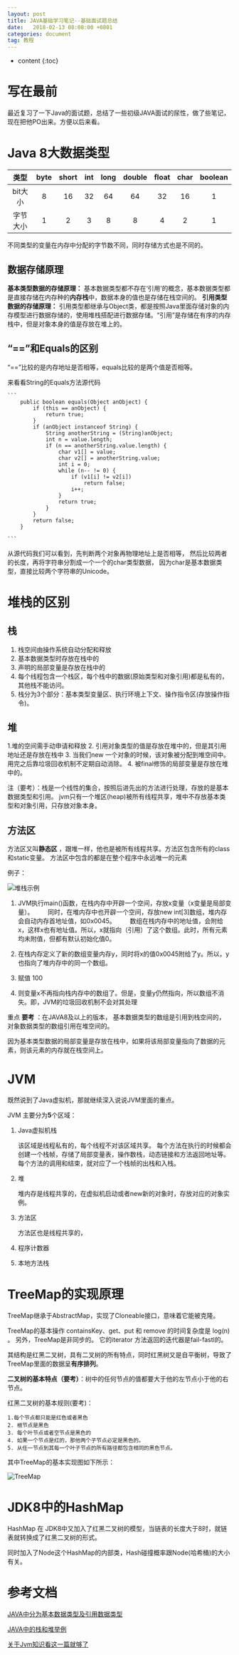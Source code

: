 ```yaml
---
layout: post
title: JAVA基础学习笔记--基础面试题总结
date:   2018-02-13 08:08:00 +0801
categories: document
tag: 教程
---
```


* content
{:toc}



# 写在最前

最近复习了一下Java的面试题，总结了一些初级JAVA面试的尿性，做了些笔记，现在把他PO出来。方便以后来看。


# Java 8大数据类型 

 | 类型 | byte | short | int | long | double | float | char | boolean
 | :---: | :---: | :---: | :---: | :---: | :---: | :---: | :---: | :---: |
 | bit大小| 8 | 16 | 32 | 64 | 64 | 32 | 16 | 1 |
 | 字节大小| 1 | 2 | 3 | 8 | 8 | 4 | 2 | 1 |
 
 不同类型的变量在内存中分配的字节数不同，同时存储方式也是不同的。
 
 ## 数据存储原理
 
   **基本类型数据的存储原理：** 基本数据类型都不存在‘引用’的概念，基本数据类型都是直接存储在内存种的**内存栈**中，数据本身的值也是存储在栈空间的。
   **引用类型数据的存储原理：** 引用类型都继承与Object类，都是按照Java里面存储对象的内存模型进行数据存储的，使用堆栈搭配进行数据存储。“引用”是存储在有序的内存栈中，但是对象本身的值是存放在堆上的。

## “==”和Equals的区别

“==”比较的是内存地址是否相等，equals比较的是两个值是否相等。

来看看String的Equals方法源代码

    ```
        public boolean equals(Object anObject) {
            if (this == anObject) {
                return true;
            }
            if (anObject instanceof String) {
                String anotherString = (String)anObject;
                int n = value.length;
                if (n == anotherString.value.length) {
                    char v1[] = value;
                    char v2[] = anotherString.value;
                    int i = 0;
                    while (n-- != 0) {
                        if (v1[i] != v2[i])
                            return false;
                        i++;
                    }
                    return true;
                }
            }
            return false;
        }
    
    ```
从源代码我们可以看到，先判断两个对象再物理地址上是否相等，
然后比较两者的长度，再将字符串分割成一个一个的char类型数据，
因为char是基本数据类型，直接比较两个字符串的Unicode。

# 堆栈的区别 

## 栈

1. 栈空间由操作系统自动分配和释放
2. 基本数据类型时存放在栈中的
3. 声明的局部变量是存放在栈中的
4. 每个线程包含一个栈区，每个栈中的数据(原始类型和对象引用)都是私有的，其他栈不能访问。
5. 栈分为3个部分：基本类型变量区、执行环境上下文、操作指令区(存放操作指令)。

## 堆

1.堆的空间需手动申请和释放 
2. 引用对象类型的值是存放在堆中的，但是其引用地址还是存放在栈中
3. 当我们new 一个对象的时候，该对象被分配到堆空间中。用完之后靠垃圾回收机制不定期自动消除。
4. 被final修饰的局部变量是存放在堆中的。


注（要考）：栈是一个线性的集合，按照后进先出的方法进行处理，存放的是基本数据类型和引用。
        jvm只有一个堆区(heap)被所有线程共享，堆中不存放基本类型和对象引用，只存放对象本身。

## 方法区
方法区又叫**静态区** ，跟堆一样，他也是被所有线程共享。方法区包含所有的class和static变量。
方法区中包含的都是在整个程序中永远唯一的元素

例子：

![堆栈示例](/styles/images/heapandstack/堆栈示例.jpg)

1. JVM执行main()函数，在栈内存中开辟一个空间，存放x变量（x变量是局部变量）。
   　　同时，在堆内存中也开辟一个空间，存放new int[3]数组，堆内存会自动内存首地址值，如0x0045。
   　　数组在栈内存中的地址值，会附给x，这样x也有地址值。所以，x就指向（引用）了这个数组。此时，所有元素均未附值，但都有默认初始化值0。
   
2. 在栈内存定义了新的数组变量内存y，同时将x的值0x0045附给了y。所以，y也指向了堆内存中的同一个数组。

3. 赋值 100 

4. 则变量x不再指向栈内存中的数组了。但是，变量y仍然指向，所以数组不消失。即，JVM的垃圾回收机制不会对其处理
    

重点 **要考** ：在JAVA8及以上的版本，
    基本数据类型的数组是引用到栈空间的，
    对象数据类型的数组引用在堆空间的。

因为基本类型数据的局部变量是存放在栈中，如果将该局部变量指向了数据的元素，则该元素的内存就在栈空间上。


# JVM 

既然说到了Java虚拟机，那就继续深入说说JVM里面的重点。

JVM 主要分为**5**个区域：

1. Java虚拟机栈

    该区域是线程私有的，每个线程不对该区域共享。
    每个方法在执行的时候都会创建一个栈帧，存储了局部变量表，操作数栈，动态链接和方法返回地址等。
    每个方法的调用和结束，就对应了一个栈帧的出栈和入栈。

2. 堆

    堆内存是线程共享的，在虚拟机启动或者new新的对象时，存放对应的对象实例。

3. 方法区

    方法区也是线程共享的，

4. 程序计数器

5. 本地方法栈




# TreeMap的实现原理

TreeMap继承于AbstractMap，实现了Cloneable接口，意味着它能被克隆。

TreeMap的基本操作 containsKey、get、put 和 remove 的时间复杂度是 log(n) 。
另外，TreeMap是非同步的。 它的iterator 方法返回的迭代器是fail-fastl的。

其结构是红黑二叉树，具有二叉树的所有特点，同时红黑树又是自平衡树，导致了TreeMap里面的数据呈**有序排列**。

**二叉树的基本特点（要考）**：树中的任何节点的值都要大于他的左节点小于他的右节点。

红黑二叉树的基本规则(要考)：
    
    1.每个节点都只能是红色或者黑色
    2. 根节点是黑色
    3. 每个叶节点或者空节点是黑色的
    4. 如果一个节点是红的，那他两个子节点必定是黑色的。
    5. 从任一节点到其每一个叶子节点的所有路径都包含相同的黑色节点。
    
其中TreeMap的基本实现图如下所示：

![TreeMap](/styles/images/java-map/TreeMapImplement.jpg)





# JDK8中的HashMap

HashMap 在 JDK8中又加入了红黑二叉树的模型，当链表的长度大于8时，就链表就转换成了红黑二叉树的形式。

同时加入了Node这个HashMap的内部类，Hash碰撞概率跟Node(哈希桶)的大小有关。

# 参考文档

[JAVA中分为基本数据类型及引用数据类型](https://www.cnblogs.com/dubo-/p/5565677.html)

[JAVA中的栈和堆举例](https://www.cnblogs.com/ibelieve618/p/6380328.html)

[关于Jvm知识看这一篇就够了](https://blog.csdn.net/lengyue309/article/details/79799752)